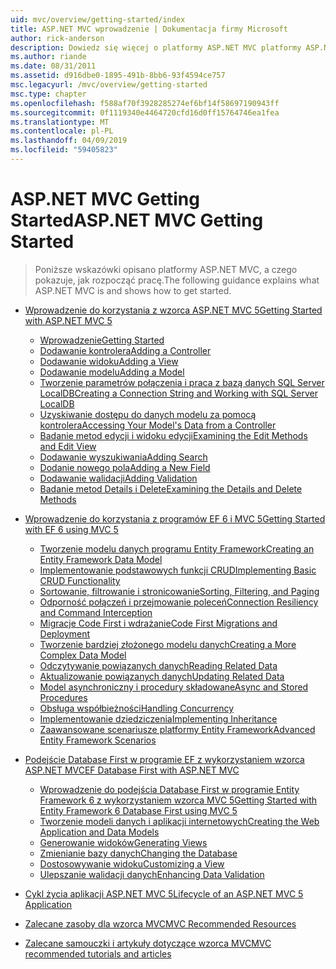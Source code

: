 ```yaml
---
uid: mvc/overview/getting-started/index
title: ASP.NET MVC wprowadzenie | Dokumentacja firmy Microsoft
author: rick-anderson
description: Dowiedz się więcej o platformy ASP.NET MVC platformy ASP.NET MVC zapewnia zaawansowany, bazujący na wzorcach sposób tworzenia dynamicznych witryn sieci Web, która umożliwia wyraźne oddzielenie obaw i że g...
ms.author: riande
ms.date: 08/31/2011
ms.assetid: d916dbe0-1895-491b-8bb6-93f4594ce757
msc.legacyurl: /mvc/overview/getting-started
msc.type: chapter
ms.openlocfilehash: f588af70f3928285274ef6bf14f58697190943ff
ms.sourcegitcommit: 0f1119340e4464720cfd16d0ff15764746ea1fea
ms.translationtype: MT
ms.contentlocale: pl-PL
ms.lasthandoff: 04/09/2019
ms.locfileid: "59405823"
---
```

# <a name="aspnet-mvc-getting-started"></a><span data-ttu-id="e85b6-103">ASP.NET MVC Getting Started</span><span class="sxs-lookup"><span data-stu-id="e85b6-103">ASP.NET MVC Getting Started</span></span>

> <span data-ttu-id="e85b6-104">Poniższe wskazówki opisano platformy ASP.NET MVC, a czego pokazuje, jak rozpocząć pracę.</span><span class="sxs-lookup"><span data-stu-id="e85b6-104">The following guidance explains what ASP.NET MVC is and shows how to get started.</span></span>


- [<span data-ttu-id="e85b6-105">Wprowadzenie do korzystania z wzorca ASP.NET MVC 5</span><span class="sxs-lookup"><span data-stu-id="e85b6-105">Getting Started with ASP.NET MVC 5</span></span>](introduction/index.md)

    - [<span data-ttu-id="e85b6-106">Wprowadzenie</span><span class="sxs-lookup"><span data-stu-id="e85b6-106">Getting Started</span></span>](introduction/getting-started.md)
    - [<span data-ttu-id="e85b6-107">Dodawanie kontrolera</span><span class="sxs-lookup"><span data-stu-id="e85b6-107">Adding a Controller</span></span>](introduction/adding-a-controller.md)
    - [<span data-ttu-id="e85b6-108">Dodawanie widoku</span><span class="sxs-lookup"><span data-stu-id="e85b6-108">Adding a View</span></span>](introduction/adding-a-view.md)
    - [<span data-ttu-id="e85b6-109">Dodawanie modelu</span><span class="sxs-lookup"><span data-stu-id="e85b6-109">Adding a Model</span></span>](introduction/adding-a-model.md)
    - [<span data-ttu-id="e85b6-110">Tworzenie parametrów połączenia i praca z bazą danych SQL Server LocalDB</span><span class="sxs-lookup"><span data-stu-id="e85b6-110">Creating a Connection String and Working with SQL Server LocalDB</span></span>](introduction/creating-a-connection-string.md)
    - [<span data-ttu-id="e85b6-111">Uzyskiwanie dostępu do danych modelu za pomocą kontrolera</span><span class="sxs-lookup"><span data-stu-id="e85b6-111">Accessing Your Model's Data from a Controller</span></span>](introduction/accessing-your-models-data-from-a-controller.md)
    - [<span data-ttu-id="e85b6-112">Badanie metod edycji i widoku edycji</span><span class="sxs-lookup"><span data-stu-id="e85b6-112">Examining the Edit Methods and Edit View</span></span>](introduction/examining-the-edit-methods-and-edit-view.md)
    - [<span data-ttu-id="e85b6-113">Dodawanie wyszukiwania</span><span class="sxs-lookup"><span data-stu-id="e85b6-113">Adding Search</span></span>](introduction/adding-search.md)
    - [<span data-ttu-id="e85b6-114">Dodanie nowego pola</span><span class="sxs-lookup"><span data-stu-id="e85b6-114">Adding a New Field</span></span>](introduction/adding-a-new-field.md)
    - [<span data-ttu-id="e85b6-115">Dodawanie walidacji</span><span class="sxs-lookup"><span data-stu-id="e85b6-115">Adding Validation</span></span>](introduction/adding-validation.md)
    - [<span data-ttu-id="e85b6-116">Badanie metod Details i Delete</span><span class="sxs-lookup"><span data-stu-id="e85b6-116">Examining the Details and Delete Methods</span></span>](introduction/examining-the-details-and-delete-methods.md)
- [<span data-ttu-id="e85b6-117">Wprowadzenie do korzystania z programów EF 6 i MVC 5</span><span class="sxs-lookup"><span data-stu-id="e85b6-117">Getting Started with EF 6 using MVC 5</span></span>](getting-started-with-ef-using-mvc/index.md)

    - [<span data-ttu-id="e85b6-118">Tworzenie modelu danych programu Entity Framework</span><span class="sxs-lookup"><span data-stu-id="e85b6-118">Creating an Entity Framework Data Model</span></span>](getting-started-with-ef-using-mvc/creating-an-entity-framework-data-model-for-an-asp-net-mvc-application.md)
    - [<span data-ttu-id="e85b6-119">Implementowanie podstawowych funkcji CRUD</span><span class="sxs-lookup"><span data-stu-id="e85b6-119">Implementing Basic CRUD Functionality</span></span>](getting-started-with-ef-using-mvc/implementing-basic-crud-functionality-with-the-entity-framework-in-asp-net-mvc-application.md)
    - [<span data-ttu-id="e85b6-120">Sortowanie, filtrowanie i stronicowanie</span><span class="sxs-lookup"><span data-stu-id="e85b6-120">Sorting, Filtering, and Paging</span></span>](getting-started-with-ef-using-mvc/sorting-filtering-and-paging-with-the-entity-framework-in-an-asp-net-mvc-application.md)
    - [<span data-ttu-id="e85b6-121">Odporność połączeń i przejmowanie poleceń</span><span class="sxs-lookup"><span data-stu-id="e85b6-121">Connection Resiliency and Command Interception</span></span>](getting-started-with-ef-using-mvc/connection-resiliency-and-command-interception-with-the-entity-framework-in-an-asp-net-mvc-application.md)
    - [<span data-ttu-id="e85b6-122">Migracje Code First i wdrażanie</span><span class="sxs-lookup"><span data-stu-id="e85b6-122">Code First Migrations and Deployment</span></span>](getting-started-with-ef-using-mvc/migrations-and-deployment-with-the-entity-framework-in-an-asp-net-mvc-application.md)
    - [<span data-ttu-id="e85b6-123">Tworzenie bardziej złożonego modelu danych</span><span class="sxs-lookup"><span data-stu-id="e85b6-123">Creating a More Complex Data Model</span></span>](getting-started-with-ef-using-mvc/creating-a-more-complex-data-model-for-an-asp-net-mvc-application.md)
    - [<span data-ttu-id="e85b6-124">Odczytywanie powiązanych danych</span><span class="sxs-lookup"><span data-stu-id="e85b6-124">Reading Related Data</span></span>](getting-started-with-ef-using-mvc/reading-related-data-with-the-entity-framework-in-an-asp-net-mvc-application.md)
    - [<span data-ttu-id="e85b6-125">Aktualizowanie powiązanych danych</span><span class="sxs-lookup"><span data-stu-id="e85b6-125">Updating Related Data</span></span>](getting-started-with-ef-using-mvc/updating-related-data-with-the-entity-framework-in-an-asp-net-mvc-application.md)
    - [<span data-ttu-id="e85b6-126">Model asynchroniczny i procedury składowane</span><span class="sxs-lookup"><span data-stu-id="e85b6-126">Async and Stored Procedures</span></span>](getting-started-with-ef-using-mvc/async-and-stored-procedures-with-the-entity-framework-in-an-asp-net-mvc-application.md)
    - [<span data-ttu-id="e85b6-127">Obsługa współbieżności</span><span class="sxs-lookup"><span data-stu-id="e85b6-127">Handling Concurrency</span></span>](getting-started-with-ef-using-mvc/handling-concurrency-with-the-entity-framework-in-an-asp-net-mvc-application.md)
    - [<span data-ttu-id="e85b6-128">Implementowanie dziedziczenia</span><span class="sxs-lookup"><span data-stu-id="e85b6-128">Implementing Inheritance</span></span>](getting-started-with-ef-using-mvc/implementing-inheritance-with-the-entity-framework-in-an-asp-net-mvc-application.md)
    - [<span data-ttu-id="e85b6-129">Zaawansowane scenariusze platformy Entity Framework</span><span class="sxs-lookup"><span data-stu-id="e85b6-129">Advanced Entity Framework Scenarios</span></span>](getting-started-with-ef-using-mvc/advanced-entity-framework-scenarios-for-an-mvc-web-application.md)
- [<span data-ttu-id="e85b6-130">Podejście Database First w programie EF z wykorzystaniem wzorca ASP.NET MVC</span><span class="sxs-lookup"><span data-stu-id="e85b6-130">EF Database First with ASP.NET MVC</span></span>](database-first-development/index.md)

    - [<span data-ttu-id="e85b6-131">Wprowadzenie do podejścia Database First w programie Entity Framework 6 z wykorzystaniem wzorca MVC 5</span><span class="sxs-lookup"><span data-stu-id="e85b6-131">Getting Started with Entity Framework 6 Database First using MVC 5</span></span>](database-first-development/setting-up-database.md)
    - [<span data-ttu-id="e85b6-132">Tworzenie modeli danych i aplikacji internetowych</span><span class="sxs-lookup"><span data-stu-id="e85b6-132">Creating the Web Application and Data Models</span></span>](database-first-development/creating-the-web-application.md)
    - [<span data-ttu-id="e85b6-133">Generowanie widoków</span><span class="sxs-lookup"><span data-stu-id="e85b6-133">Generating Views</span></span>](database-first-development/generating-views.md)
    - [<span data-ttu-id="e85b6-134">Zmienianie bazy danych</span><span class="sxs-lookup"><span data-stu-id="e85b6-134">Changing the Database</span></span>](database-first-development/changing-the-database.md)
    - [<span data-ttu-id="e85b6-135">Dostosowywanie widoku</span><span class="sxs-lookup"><span data-stu-id="e85b6-135">Customizing a View</span></span>](database-first-development/customizing-a-view.md)
    - [<span data-ttu-id="e85b6-136">Ulepszanie walidacji danych</span><span class="sxs-lookup"><span data-stu-id="e85b6-136">Enhancing Data Validation</span></span>](database-first-development/enhancing-data-validation.md)
- [<span data-ttu-id="e85b6-137">Cykl życia aplikacji ASP.NET MVC 5</span><span class="sxs-lookup"><span data-stu-id="e85b6-137">Lifecycle of an ASP.NET MVC 5 Application</span></span>](lifecycle-of-an-aspnet-mvc-5-application.md)
- [<span data-ttu-id="e85b6-138">Zalecane zasoby dla wzorca MVC</span><span class="sxs-lookup"><span data-stu-id="e85b6-138">MVC Recommended Resources</span></span>](recommended-resources-for-mvc.md)
- [<span data-ttu-id="e85b6-139">Zalecane samouczki i artykuły dotyczące wzorca MVC</span><span class="sxs-lookup"><span data-stu-id="e85b6-139">MVC recommended tutorials and articles</span></span>](mvc-learning-sequence.md)
